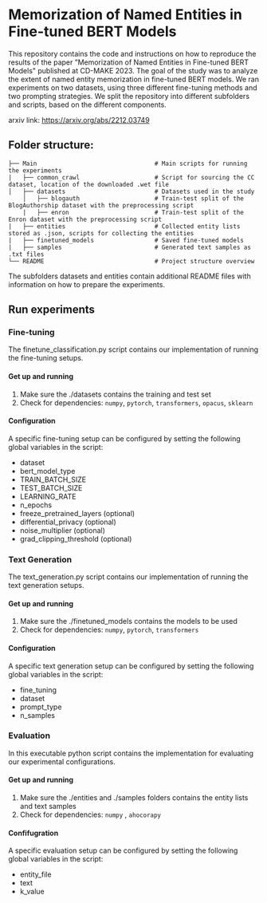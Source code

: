 # Memorization of Named Entities in Fine-tuned BERT Models

This repository contains the code and instructions on how to reproduce the results of the paper ”Memorization of Named Entities in Fine-tuned BERT Models" published at CD-MAKE 2023. 
The goal of the study was to analyze the extent of named entity memorization in fine-tuned BERT
models. We ran experiments on two datasets, using three different fine-tuning methods and two
prompting strategies. We split the repository into different subfolders and scripts, based on the
different components.

arxiv link: https://arxiv.org/abs/2212.03749

## Folder structure:
    ├── Main                                 # Main scripts for running the experiments 
    |   ├── common_crawl                     # Script for sourcing the CC dataset, location of the downloaded .wet file
    │   ├── datasets                         # Datasets used in the study 
        │   ├── blogauth                     # Train-test split of the BlogAuthorship dataset with the preprocessing script
        |   ├── enron                        # Train-test split of the Enron dataset with the preprocessing script
    |   ├── entities                         # Collected entity lists stored as .json, scripts for collecting the entities
    |   ├── finetuned_models                 # Saved fine-tuned models
    |   ├── samples                          # Generated text samples as .txt files
    └── README                               # Project structure overview
    
The subfolders datasets and entities contain additional README files with information on how to prepare the experiments.

## Run experiments

### Fine-tuning

The finetune_classification.py script contains our implementation of running the fine-tuning setups.

#### Get up and running

1. Make sure the ./datasets contains the training and test set
2. Check for dependencies: `numpy`, `pytorch`, `transformers`, `opacus`, `sklearn`

#### Configuration

A specific fine-tuning setup can be configured by setting the following
global variables in the script:
* dataset
* bert_model_type
* TRAIN_BATCH_SIZE
* TEST_BATCH_SIZE
* LEARNING_RATE
* n_epochs
* freeze_pretrained_layers (optional)
* differential_privacy (optional)
* noise_multiplier (optional)
* grad_clipping_threshold (optional)

### Text Generation

The text_generation.py script contains our implementation of running the text generation setups.

#### Get up and running

1. Make sure the ./finetuned_models contains the models to be used
2. Check for dependencies: `numpy`, `pytorch`, `transformers`

#### Configuration

A specific text generation setup can be configured by setting the following
global variables in the script:
* fine_tuning
* dataset
* prompt_type
* n_samples

### Evaluation

In this executable python script contains the implementation for evaluating our experimental
configurations.

#### Get up and running

1. Make sure the ./entities and ./samples folders contains the entity lists and text
samples
2. Check for dependencies: `numpy` , `ahocorapy`

#### Confifugration

A specific evaluation setup can be configured by setting the following
global variables in the script:
* entity_file
* text
* k_value

